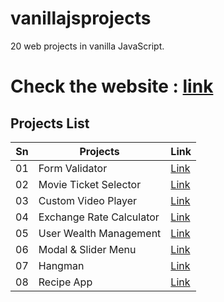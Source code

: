 # vanillajsprojects

20 web projects in vanilla JavaScript.

# Check the website : [link](https://jagritparajuli.github.io/vanillajsprojects/)

## Projects List

| Sn  | Projects                 | Link                                                                                           |
| --- | ------------------------ | ---------------------------------------------------------------------------------------------- |
| 01  | Form Validator           | [Link](https://jagritparajuli.github.io/vanillajsprojects/form-validator/index.html)           |
| 02  | Movie Ticket Selector    | [Link](https://jagritparajuli.github.io/vanillajsprojects/moive-ticket-selector/index.html)    |
| 03  | Custom Video Player      | [Link](https://jagritparajuli.github.io/vanillajsprojects/video-player/index.html)             |
| 04  | Exchange Rate Calculator | [Link](https://jagritparajuli.github.io/vanillajsprojects/exchange-rate-calculator/index.html) |
| 05  | User Wealth Management   | [Link](https://jagritparajuli.github.io/vanillajsprojects/user-wealth/index.html)              |
| 06  | Modal & Slider Menu      | [Link](https://jagritparajuli.github.io/vanillajsprojects/modal-menu-slider/index.html)        |
| 07  | Hangman                  | [Link](https://jagritparajuli.github.io/vanillajsprojects/hangman/index.html)                  |
| 08  | Recipe App               | [Link](https://jagritparajuli.github.io/vanillajsprojects/recipe-app/index.html)               |
